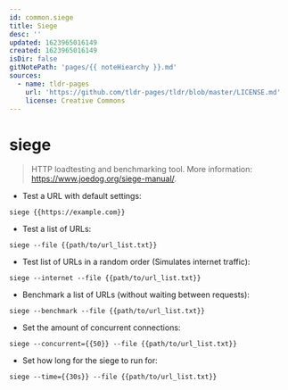 ```yaml
---
id: common.siege
title: Siege
desc: ''
updated: 1623965016149
created: 1623965016149
isDir: false
gitNotePath: 'pages/{{ noteHiearchy }}.md'
sources:
  - name: tldr-pages
    url: 'https://github.com/tldr-pages/tldr/blob/master/LICENSE.md'
    license: Creative Commons
---
```

# siege

> HTTP loadtesting and benchmarking tool.
> More information: <https://www.joedog.org/siege-manual/>.

- Test a URL with default settings:

`siege {{https://example.com}}`

- Test a list of URLs:

`siege --file {{path/to/url_list.txt}}`

- Test list of URLs in a random order (Simulates internet traffic):

`siege --internet --file {{path/to/url_list.txt}}`

- Benchmark a list of URLs (without waiting between requests):

`siege --benchmark --file {{path/to/url_list.txt}}`

- Set the amount of concurrent connections:

`siege --concurrent={{50}} --file {{path/to/url_list.txt}}`

- Set how long for the siege to run for:

`siege --time={{30s}} --file {{path/to/url_list.txt}}`

